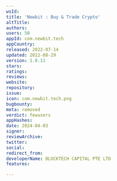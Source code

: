 ```yaml
---
wsId: 
title: 'Newbit : Buy & Trade Crypto'
altTitle: 
authors: 
users: 50
appId: com.newbit.tech
appCountry: 
released: 2022-07-14
updated: 2022-08-29
version: 1.0.11
stars: 
ratings: 
reviews: 
website: 
repository: 
issue: 
icon: com.newbit.tech.png
bugbounty: 
meta: removed
verdict: fewusers
appHashes: 
date: 2024-04-03
signer: 
reviewArchive: 
twitter: 
social: 
redirect_from: 
developerName: BLOCKTECH CAPITAL PTE LTD
features: 

---
```


